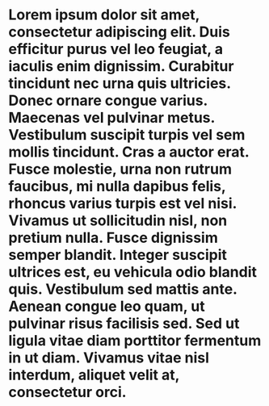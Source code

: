 # Lorem ipsum dolor sit amet, consectetur adipiscing elit. Duis efficitur purus vel leo feugiat, a iaculis enim dignissim. Curabitur tincidunt nec urna quis ultricies. Donec ornare congue varius. Maecenas vel pulvinar metus. Vestibulum suscipit turpis vel sem mollis tincidunt. Cras a auctor erat. Fusce molestie, urna non rutrum faucibus, mi nulla dapibus felis, rhoncus varius turpis est vel nisi. Vivamus ut sollicitudin nisl, non pretium nulla. Fusce dignissim semper blandit. Integer suscipit ultrices est, eu vehicula odio blandit quis. Vestibulum sed mattis ante. Aenean congue leo quam, ut pulvinar risus facilisis sed. Sed ut ligula vitae diam porttitor fermentum in ut diam. Vivamus vitae nisl interdum, aliquet velit at, consectetur orci.
